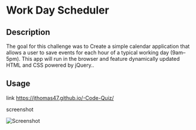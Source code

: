 # Work Day Scheduler 

## Description

The goal for this challenge was to Create a simple calendar application that allows a user to save events for each hour of a typical working day (9am–5pm). This app will run in the browser and feature dynamically updated HTML and CSS powered by jQuery.. 

## Usage

link
https://jthomas47.github.io/-Code-Quiz/

screenshot 

![Screenshot](./assets/images/code-quiz.PNG)